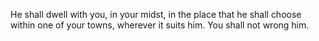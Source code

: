 He shall dwell with you, in your midst, in the place that he shall choose within one of your towns, wherever it suits him. You shall not wrong him.
